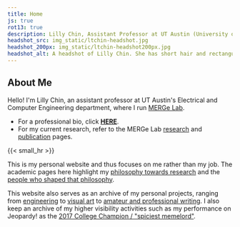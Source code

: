 ```yaml
---
title: Home
js: true
rot13: true
description: Lilly Chin, Assistant Professor at UT Austin (University of Texas)
headshot_src: img_static/ltchin-headshot.jpg
headshot_200px: img_static/ltchin-headshot200px.jpg
headshot_alt: A headshot of Lilly Chin. She has short hair and rectangular wireframe glasses.
---
```

## About Me
Hello! I'm Lilly Chin, an assistant professor at UT Austin's Electrical and Computer Engineering department, where I run [MERGe Lab](https://merge-lab.github.io/). 

<!-- * Before emailing me, read [**THIS**](/contact) for the highest chance of a reply. -->
* For a professional bio, click [**HERE**](/bio). 
* For my current research, refer to the MERGe Lab [research](https://merge-lab.github.io/research/) and [publication](https://merge-lab.github.io/publications) pages.

<!-- > **I am actively looking for graduate students and postdocs for the 2024-2025 school year.** If interested, please apply directly to [UT Austin ECE](https://www.ece.utexas.edu/academics/graduate/admissions), listing my name, and [contact me](https://litchin.wordpress.com/contact/) explaining what research interests we share. -->

{{< small_hr >}}

This is my personal website and thus focuses on me rather than my job. The academic pages here highlight my [philosophy towards research](/research/philosophy) and the [people who shaped that philosophy](/research/who-taught-me).

This website also serves as an archive of my personal projects, ranging from [engineering](/projects/making) to [visual art](/projects/crafting) to [amateur and professional writing](/projects/writing). I also keep an archive of my higher visibility activities such as my performance on Jeopardy! as the [2017 College Champion / "spiciest memelord"](/press/#jeopardy).


<!-- For contact info -->
<script>
	unobfuscate("obfuscate", "\<n uers='znvygb\:ygpuva\@hgrknf.rqh'\>ygpuva\@hgrknf.rqh\<\/n\>");
</script>